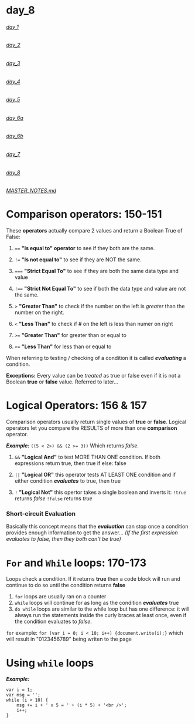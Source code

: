 # day_8

###### [day_1](day_1.md)
###### [day_2](day_2.md)
###### [day_3](day_3.md)
###### [day_4](day_4.md)
###### [day_5](day_5.md)
###### [day_6a](day_6a.md)
###### [day_6b](day_6b.md)
###### [day_7](day_7.md)
###### [day_8](day_8.md)

###### [MASTER_NOTES.md](MASTER_NOTES.md)

# Comparison operators: 150-151

These **operators** actually compare 2 values and return a Boolean True of False:

1. ```==``` **"Is equal to" operator** to see if they both are the same.

2. ```!=``` **"Is not equal to"** to see if they are NOT the same.

3. ```===``` **"Strict Equal To"** to see if they are both the same data type and value

4. ```!==``` **"Strict Not Equal To"** to see if both the data type and value are not the same.

5. ```>``` **"Greater Than"** to check if the number on the left is *greater* than the number on the right.

6. ```<``` **"Less Than"** to check if # on the left is less than numer on right

7. ```>=``` **"Greater Than"** for greater than or equal to

8. ```<=``` **"Less Than"** for less than or equal to


When referring to testing / checking of a condition it is called ***evaluating*** a condition.

**Exceptions:**
Every value can be *treated* as true or false even if it is not a Boolean **true** or **false** value. Referred to later...

# Logical Operators: 156 & 157

Comparison operators usually return single values of **true** or **false**. Logical operators let you compare the RESULTS of more than one **comparison** operator.

***Example:*** ```((5 < 2>) && (2 >= 3))``` Which returns *false*.

1. ```&&``` **"Logical And"** to test MORE THAN ONE condition. If both expressions return true, then true if else: false

2. ```||``` **"Logical OR"** this operator tests AT LEAST ONE condition and if either condition ***evaluates*** to true, then true

3. ```!``` **"Logical Not"** this opertor takes a single boolean and inverts it: ```!true``` returns *false* ```!false``` returns *true*

### Short-circuit Evaluation
Basically this concept means that the ***evaluation*** can stop once a condition provides enough information to get the answer... *(If the first expression evaluates to false, then they both can't be true)*


# ```For``` and ```While``` loops: 170-173

Loops check a condition. If it returns **true** then a code block will run and continue to do so until the condition returns **false**

1. ```for``` loops are usually ran on a counter
2. ```while``` loops will continue for as long as the condition ***evaluates*** true
3. ```do while``` loops are similar to the while loop but has one difference: it will always run the statements inside the curly braces at least once, even if the condition evaluates to *false*.

```for``` example: ```for (var i = 0; i < 10; i++) {document.write(i);}``` which will result in "0123456789" being writen to the page

# Using ```while``` loops

***Example:***

``` 
var i = 1;
var msg = '';
while (i < 10) {
    msg += i + ' x 5 = ' + (i * 5) + '<br />';
    i++;
}